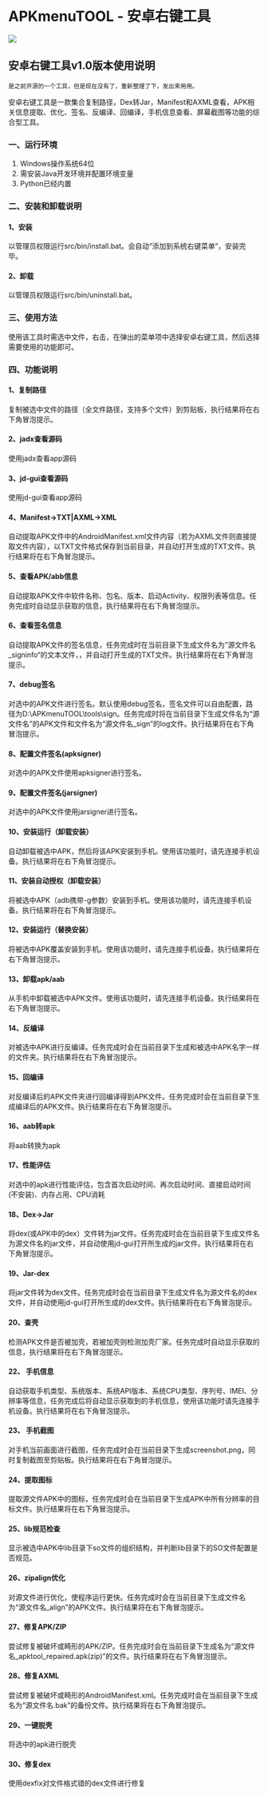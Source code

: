 # APKmenuTOOL - 安卓右键工具

![](./screenshot.png)


## **安卓右键工具v1.0版本使用说明**

``是之前开源的一个工具，但是现在没有了，重新整理了下，发出来用用。``

安卓右键工具是一款集合复制路径，Dex转Jar，Manifest和AXML查看，APK相关信息提取、优化、签名、反编译、回编译，手机信息查看、屏幕截图等功能的综合型工具。
### 一、运行环境
1. Windows操作系统64位
2. 需安装Java开发环境并配置环境变量
3. Python已经内置

### 二、安装和卸载说明
#### 1、安装
以管理员权限运行src/bin/install.bat。会自动“添加到系统右键菜单”，安装完毕。

#### 2、卸载
以管理员权限运行src/bin/uninstall.bat。

### 三、使用方法
使用该工具时需选中文件，右击，在弹出的菜单项中选择安卓右键工具，然后选择需要使用的功能即可。


### 四、功能说明

#### 1、复制路径
复制被选中文件的路径（全文件路径，支持多个文件）到剪贴板，执行结果将在右下角冒泡提示。

#### 2、jadx查看源码
使用jadx查看app源码

#### 3、jd-gui查看源码
使用jd-gui查看app源码

#### 4、Manifest->TXT|AXML->XML
自动提取APK文件中的AndroidManifest.xml文件内容（若为AXML文件则直接提取文件内容），以TXT文件格式保存到当前目录，并自动打开生成的TXT文件。执行结果将在右下角冒泡提示。

#### 5、查看APK/abb信息
自动提取APK文件中软件名称、包名、版本、启动Activity、权限列表等信息。任务完成时自动显示获取的信息，执行结果将在右下角冒泡提示。

#### 6、查看签名信息
自动提取APK文件的签名信息，任务完成时在当前目录下生成文件名为”源文件名_signinfo“的文本文件，，并自动打开生成的TXT文件。执行结果将在右下角冒泡提示。

#### 7、debug签名
对选中的APK文件进行签名。默认使用debug签名，签名文件可以自由配置，路径为D:\APKmenuTOOL\tools\sign。任务完成时将在当前目录下生成文件名为“源文件名”的APK文件和文件名为“源文件名_sign”的log文件。执行结果将在右下角冒泡提示。

#### 8、配置文件签名(apksigner)
对选中的APK文件使用apksigner进行签名。

#### 9、配置文件签名(jarsigner)
对选中的APK文件使用jarsigner进行签名。

#### 10、安装运行（卸载安装）
自动卸载被选中APK，然后将该APK安装到手机。使用该功能时，请先连接手机设备。执行结果将在右下角冒泡提示。

#### 11、安装自动授权（卸载安装）
将被选中APK（adb携带-g参数）安装到手机。使用该功能时，请先连接手机设备。执行结果将在右下角冒泡提示。


#### 12、安装运行（替换安装）
将被选中APK覆盖安装到手机。使用该功能时，请先连接手机设备。执行结果将在右下角冒泡提示。

#### 13、卸载apk/aab
从手机中卸载被选中APK文件。使用该功能时，请先连接手机设备。执行结果将在右下角冒泡提示。

#### 14、反编译
对被选中APK进行反编译。任务完成时会在当前目录下生成和被选中APK名字一样的文件夹。执行结果将在右下角冒泡提示。

#### 15、回编译
对反编译后的APK文件夹进行回编译得到APK文件。任务完成时会在当前目录下生成编译后的APK文件。执行结果将在右下角冒泡提示。

#### 16、aab转apk
将aab转换为apk

#### 17、性能评估
对选中的apk进行性能评估，包含首次启动时间、再次启动时间、直接启动时间(不安装)、内存占用、CPU消耗

#### 18、Dex->Jar
将dex(或APK中的dex）文件转为jar文件。任务完成时会在当前目录下生成文件名为源文件名的jar文件，并自动使用jd-gui打开所生成的jar文件。执行结果将在右下角冒泡提示。

#### 19、Jar-dex
将jar文件转为dex文件。任务完成时会在当前目录下生成文件名为源文件名的dex文件，并自动使用jd-gui打开所生成的dex文件。执行结果将在右下角冒泡提示。

#### 20、查壳
检测APK文件是否被加壳，若被加壳则检测加壳厂家。任务完成时自动显示获取的信息，执行结果将在右下角冒泡提示。

#### 22、 手机信息
自动获取手机类型、系统版本、系统API版本、系统CPU类型、序列号、IMEI、分辨率等信息，任务完成后将自动显示获取到的手机信息，使用该功能时请先连接手机设备。执行结果将在右下角冒泡提示。

#### 23、 手机截图
对手机当前画面进行截图，任务完成时会在当前目录下生成screenshot.png，同时复制截图至剪贴板。执行结果将在右下角冒泡提示。

#### 24、提取图标
提取源文件APK中的图标，任务完成时会在当前目录下生成APK中所有分辨率的目标文件。执行结果将在右下角冒泡提示。

#### 25、lib规范检查
显示被选中APK中lib目录下so文件的组织结构，并判断lib目录下的SO文件配置是否规范。

#### 26、zipalign优化
对源文件进行优化，使程序运行更快。任务完成时会在当前目录下生成文件名为“源文件名_align”的APK文件。执行结果将在右下角冒泡提示。

#### 27、修复APK/ZIP
尝试修复被破坏或畸形的APK/ZIP。任务完成时会在当前目录下生成名为“源文件名_apktool_repaired.apk(zip)”的文件。执行结果将在右下角冒泡提示。

#### 28、修复AXML
尝试修复被破坏或畸形的AndroidManifest.xml。任务完成时会在当前目录下生成名为“源文件名.bak”的备份文件。执行结果将在右下角冒泡提示。

#### 29、一键脱壳
将选中的apk进行脱壳

#### 30、修复dex
使用dexfix对文件格式错的dex文件进行修复


